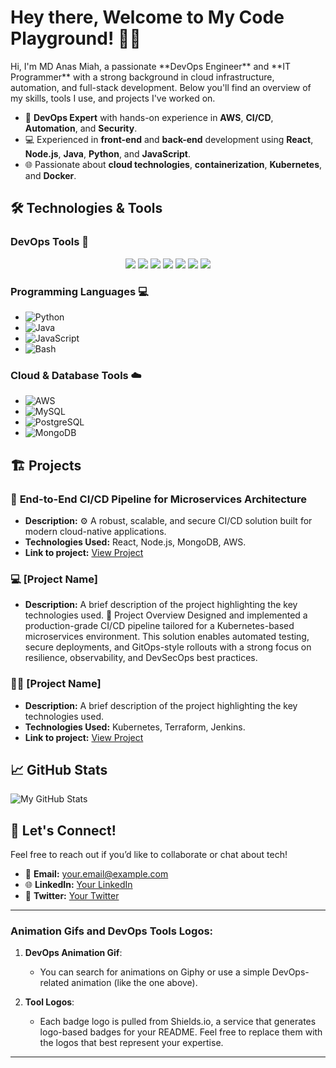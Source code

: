 <h1> Hey there, Welcome to My Code Playground! 🎉👾 </h1>
Hi, I'm MD Anas Miah, a passionate **DevOps Engineer** and **IT Programmer** with a strong background in cloud infrastructure, automation, and full-stack development. Below you'll find an overview of my skills, tools I use, and projects I've worked on.


- 🚀 **DevOps Expert** with hands-on experience in **AWS**, **CI/CD**, **Automation**, and **Security**.
- 💻 Experienced in **front-end** and **back-end** development using **React**, **Node.js**, **Java**, **Python**, and **JavaScript**.
- 🌐 Passionate about **cloud technologies**, **containerization**, **Kubernetes**, and **Docker**.

## 🛠️ Technologies & Tools

### **DevOps Tools** 🔧
<p align="center">
  <img src="https://img.shields.io/badge/AWS-232F3E?logo=amazon-aws&logoColor=white" />
  <img src="https://img.shields.io/badge/Terraform-7B42B1?logo=terraform&logoColor=white" />
  <img src="https://img.shields.io/badge/Docker-2496ED?logo=docker&logoColor=white" />
  <img src="https://img.shields.io/badge/Jenkins-FF9800?logo=jenkins&logoColor=white" />
  <img src="https://img.shields.io/badge/Kubernetes-326CE5?logo=kubernetes&logoColor=white" />
  <img src="https://img.shields.io/badge/Ansible-EE0000?logo=ansible&logoColor=white" />
  <img src="https://img.shields.io/badge/GitHub-181717?logo=github&logoColor=white" />
</p>

### **Programming Languages** 💻
- ![Python](https://img.shields.io/badge/Python-3776AB?logo=python&logoColor=white)
- ![Java](https://img.shields.io/badge/Java-007396?logo=java&logoColor=white)
- ![JavaScript](https://img.shields.io/badge/JavaScript-F7DF1E?logo=javascript&logoColor=black)
- ![Bash](https://img.shields.io/badge/Bash-4EAA25?logo=gnubash&logoColor=white)

### **Cloud & Database Tools** ☁️
- ![AWS](https://img.shields.io/badge/AWS-232F3E?logo=amazon-aws&logoColor=white)
- ![MySQL](https://img.shields.io/badge/MySQL-4479A1?logo=mysql&logoColor=white)
- ![PostgreSQL](https://img.shields.io/badge/PostgreSQL-336791?logo=postgresql&logoColor=white)
- ![MongoDB](https://img.shields.io/badge/MongoDB-47A248?logo=mongodb&logoColor=white)

## 🏗️ Projects

### 🚀 **End-to-End CI/CD Pipeline for Microservices Architecture** 
- **Description:** ⚙️ A robust, scalable, and secure CI/CD solution built for modern cloud-native applications.
- **Technologies Used:** React, Node.js, MongoDB, AWS.
- **Link to project:** [View Project](#)

### 💻 **[Project Name]** 
- **Description:** A brief description of the project highlighting the key technologies used.
🧠 Project Overview
Designed and implemented a production-grade CI/CD pipeline tailored for a Kubernetes-based microservices environment. This solution enables automated testing, secure deployments, and GitOps-style rollouts with a strong focus on resilience, observability, and DevSecOps best practices.

### 🧑‍💻 **[Project Name]** 
- **Description:** A brief description of the project highlighting the key technologies used.
- **Technologies Used:** Kubernetes, Terraform, Jenkins.
- **Link to project:** [View Project](#)

## 📈 GitHub Stats

![My GitHub Stats](https://github-readme-stats.vercel.app/api?username=YourUsername&show_icons=true&hide_title=true&count_private=true&theme=radical)

## 🔗 Let's Connect!

Feel free to reach out if you’d like to collaborate or chat about tech!

- 📧 **Email:** your.email@example.com
- 🌐 **LinkedIn:** [Your LinkedIn](#)
- 💬 **Twitter:** [Your Twitter](#)

---

### Animation Gifs and DevOps Tools Logos:
1. **DevOps Animation Gif**:
   - You can search for animations on Giphy or use a simple DevOps-related animation (like the one above).
   
2. **Tool Logos**:
   - Each badge logo is pulled from Shields.io, a service that generates logo-based badges for your README. Feel free to replace them with the logos that best represent your expertise.

---
